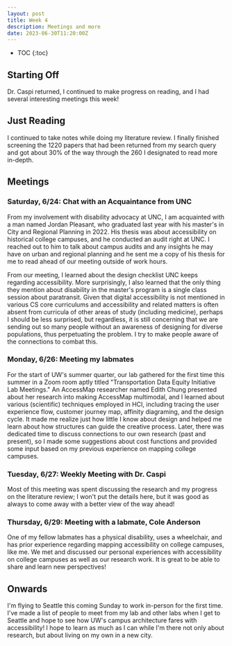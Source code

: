 ```yaml
---
layout: post
title: Week 4
description: Meetings and more
date: 2023-06-30T11:20:00Z
---
```


* TOC
{:toc}

## Starting Off
Dr. Caspi returned, I continued to make progress on reading, and I had several interesting meetings this week!

## Just Reading
I continued to take notes while doing my literature review. I finally finished screening the 1220 papers that had been returned from my search query and got about 30% of the way through the 260 I designated to read more in-depth.

## Meetings
### Saturday, 6/24: Chat with an Acquaintance from UNC
From my involvement with disability advocacy at UNC, I am acquainted with a man named Jordan Pleasant, who graduated last year with his master's in City and Regional Planning in 2022. His thesis was about accessibility on historical college campuses, and he conducted an audit right at UNC. I reached out to him to talk about campus audits and any insights he may have on urban and regional planning and he sent me a copy of his thesis for me to read ahead of our meeting outside of work hours.

From our meeting, I learned about the design checklist UNC keeps regarding accessibility. More surprisingly, I also learned that the only thing they mention about disability in the master's program is a single class session about paratransit. Given that digital accessibility is not mentioned in various CS core curriculums and accessibility and related matters is often absent from curricula of other areas of study (including medicine), perhaps I should be less surprised, but regardless, it is still concerning that we are sending out so many people without an awareness of designing for diverse populations, thus perpetuating the problem. I try to make people aware of the connections to combat this.

### Monday, 6/26: Meeting my labmates
For the start of UW's summer quarter, our lab gathered for the first time this summer in a Zoom room aptly titled "Transportation Data Equity Initiative Lab Meetings." An AccessMap researcher named Edith Chung presented about her research into making AccessMap multimodal, and I learned about various (scientific) techniques employed in HCI, including tracing the user experience flow, customer journey map, affinity diagraming, and the design cycle. It made me realize just how little I know about design and helped me learn about how structures can guide the creative process. Later, there was dedicated time to discuss connections to our own research (past and present), so I made some suggestions about cost functions and provided some input based on my previous experience on mapping college campuses.

### Tuesday, 6/27: Weekly Meeting with Dr. Caspi
Most of this meeting was spent discussing the research and my progress on the literature review; I won't put the details here, but it was good as always to come away with a better view of the way ahead!

### Thursday, 6/29: Meeting with a labmate, Cole Anderson
One of my fellow labmates has a physical disability, uses a wheelchair, and has prior experience regarding mapping accessibility on college campuses, like me. We met and discussed our personal experiences with accessibility on college campuses as well as our research work. It is great to be able to share and learn new perspectives!

## Onwards
I'm flying to Seattle this coming Sunday to work in-person for the first time. I've made a list of people to meet from my lab and other labs when I get to Seattle and hope to see how UW's campus architecture fares with accessibility! I hope to learn as much as I can while I'm there not only about research, but about living on my own in a new city.